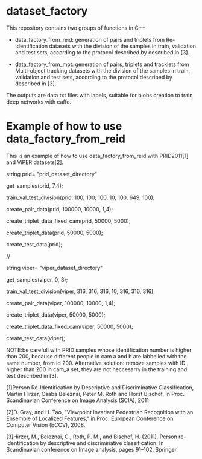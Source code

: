 # dataset_factory

This repository contains two groups of functions in C++

- data_factory_from_reid: generation of pairs and triplets from Re-Identification datasets with the division of the samples in train, validation and test sets, according to the protocol described by described in [3].

- data_factory_from_mot: generation of pairs, triplets and tracklets from Multi-object tracking datasets with the division of the samples in train, validation and test sets, according to the protocol described by described in [3].


The outputs are data txt files with labels, suitable for blobs creation to train deep networks with caffe.


# Example of how to use data_factory_from_reid 
This is an example of how to use data_factory_from_reid with PRID2011[1] and ViPER datasets[2].

string prid= "prid_dataset_directory" 

get_samples(prid, 7,4);

train_val_test_division(prid, 100, 100, 100, 10, 100, 649, 100);

create_pair_data(prid, 100000, 10000, 1,4);

create_triplet_data_fixed_cam(prid, 50000, 5000);

create_triplet_data(prid, 50000, 5000);

create_test_data(prid);

//

string viper= "viper_dataset_directory"

get_samples(viper, 0, 3);

train_val_test_division(viper, 316, 316, 316, 10, 316, 316, 316);

create_pair_data(viper, 100000, 10000, 1,4);

create_triplet_data(viper, 50000, 5000);

create_triplet_data_fixed_cam(viper, 50000, 5000);

create_test_data(viper);




NOTE:be carefull with PRID samples whose identification number is higher than 200, because different people in cam a and b are labbelled with the same number, from id 200. Alternative solution: remove samples with ID higher than 200 in cam_a set, they are not neccesarry in the training and test described in [3].



[1]Person Re-Identification by Descriptive and Discriminative Classification, Martin Hirzer, Csaba Beleznai, Peter M. Roth and Horst Bischof, In Proc. Scandinavian Conference on Image Analysis (SCIA), 2011

[2]D. Gray, and H. Tao, "Viewpoint Invariant Pedestrian Recognition with an Ensemble of Localized Features," in Proc. European Conference on Computer Vision (ECCV), 2008.

[3]Hirzer, M., Beleznai, C., Roth, P. M., and Bischof, H. (2011). Person re-identification by descriptive and
discriminative classification. In Scandinavian conference on Image analysis, pages 91–102. Springer.

